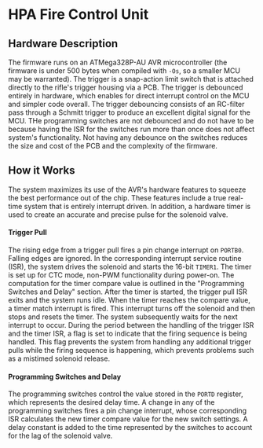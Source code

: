 # HPA Fire Control Unit
## Hardware Description
The firmware runs on an ATMega328P-AU AVR microcontroller (the firmware
is under 500 bytes when compiled with `-Os`, so a smaller MCU may be
warranted). The trigger is a snap-action limit switch that is attached
directly to the rifle's trigger housing via a PCB. The trigger is debounced
entirely in hardware, which enables for direct interrupt control on the MCU
and simpler code overall. The trigger debouncing consists of an RC-filter
pass through a Schmitt trigger to produce an excellent digital signal for
the MCU. THe programming switches are not debounced and do not have to be
because having the ISR for the switches run more than once does not affect
system's functionality. Not having any debounce on the switches reduces the
size and cost of the PCB and the complexity of the firmware. 

## How it Works
The system maximizes its use of the AVR's hardware features to
squeeze the best performance out of the chip. These features include
a true real-time system that is entirely interrupt driven. In
addition, a hardware timer is used to create an accurate and
precise pulse for the solenoid valve. 

#### Trigger Pull
The rising edge from a trigger pull fires a pin change
interrupt on `PORTB0`. Falling edges are ignored. In the
corresponding interrupt service routine (ISR), the system drives the
solenoid and starts the 16-bit `TIMER1`. The timer is set up for
CTC mode, non-PWM functionality during power-on. The computation
for the timer compare value is outlined in the "Programming Switches
and Delay" section. After the timer is started, the trigger pull ISR
exits and the system runs idle. When the timer reaches the compare
value, a timer match interrupt is fired. This interrupt turns off
the solenoid and then stops and resets the timer. The system
subsequently waits for the next interrupt to occur. During the period
between the handling of the trigger ISR and the timer ISR, a flag
is set to indicate that the firing sequence is being handled. This
flag prevents the system from handling any additional trigger pulls
while the firing sequence is happening, which prevents problems such
as a mistimed solenoid release.    

#### Programming Switches and Delay
The programming
switches control the value stored in the `PORTD` register, which
represents the desired delay time. A change in any of the
programming switches fires a pin change interrupt, whose
corresponding ISR calculates the new timer compare value for the
new switch settings. A delay constant is added to the time
represented by the switches to account for the lag of the solenoid
valve.
